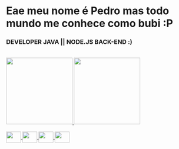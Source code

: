 # Eae meu nome é Pedro mas todo mundo me conhece como bubi :P
### DEVELOPER JAVA || NODE.JS BACK-END :)
<div style = "display: inline_block"> <br>
<a href = "https://github.com/Bubi1996-del">
  <img height = "180em" src = "https://github-readme-stats.vercel.app/api?username=Bubi1996-del&show_icons=true&theme=dark&include_all_commits=true&count_private=true" />
  <img height = "180em" src = "https://github-readme-stats.vercel.app/api/top-langs/?username=Bubi1996-del&hide_progress=false&theme=dark" />
</div>
<div style = "display: inline_block"> <br>
  <img align="center" height="30" width="40" src="https://cdn.jsdelivr.net/gh/devicons/devicon@latest/icons/java/java-original-wordmark.svg" />
  <img align="center" height="30" width="40" src="https://cdn.jsdelivr.net/gh/devicons/devicon@latest/icons/nodejs/nodejs-original.svg" />
  <img align="center" height="30" width="40" src="https://cdn.jsdelivr.net/gh/devicons/devicon/icons/html5/html5-original.svg" />
  <img align="center" height="30" width="40" src="https://cdn.jsdelivr.net/gh/devicons/devicon/icons/css3/css3-original.svg" />

          
          
          


  
</div>
          
          
          
          
          
